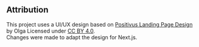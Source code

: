 ## Attribution

This project uses a UI/UX design based on [Positivus Landing Page Design](https://www.figma.com/community/file/1230604708032389430/positivus-landing-page-design)
by Olga
Licensed under [CC BY 4.0](https://creativecommons.org/licenses/by/4.0/).  
Changes were made to adapt the design for Next.js.
